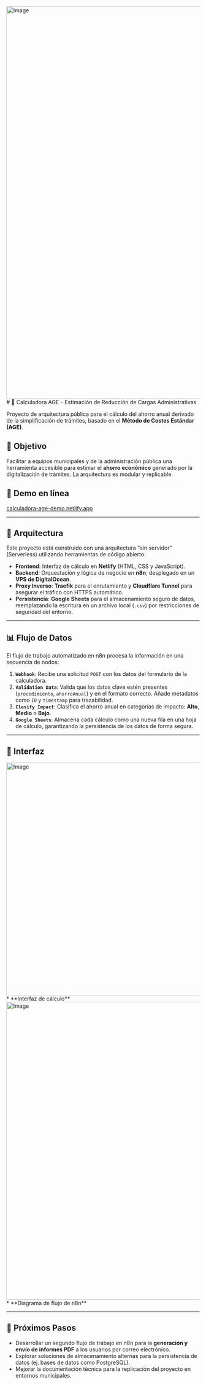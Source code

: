 <img width="1536" height="1024" alt="Image" src="https://github.com/user-attachments/assets/a23c46fd-13c1-4a85-a6cf-9bca120abf85" />
# 📘 Calculadora AGE – Estimación de Reducción de Cargas Administrativas

Proyecto de arquitectura pública para el cálculo del ahorro anual derivado de la simplificación de trámites, basado en el **Método de Costes Estándar (AGE)**.

## 🧭 Objetivo

Facilitar a equipos municipales y de la administración pública una herramienta accesible para estimar el **ahorro económico** generado por la digitalización de trámites. La arquitectura es modular y replicable.

## 🔗 Demo en línea

[calculadora-age-demo.netlify.app](https://calculadora-age-demo.netlify.app)

---

## 🧱 Arquitectura

Este proyecto está construido con una arquitectura "sin servidor" (Serverless) utilizando herramientas de código abierto:

* **Frontend**: Interfaz de cálculo en **Netlify** (HTML, CSS y JavaScript).
* **Backend**: Orquestación y lógica de negocio en **n8n**, desplegado en un **VPS de DigitalOcean**.
* **Proxy Inverso**: **Traefik** para el enrutamiento y **Cloudflare Tunnel** para asegurar el tráfico con HTTPS automático.
* **Persistencia**: **Google Sheets** para el almacenamiento seguro de datos, reemplazando la escritura en un archivo local (`.csv`) por restricciones de seguridad del entorno.

---

## 📊 Flujo de Datos

El flujo de trabajo automatizado en n8n procesa la información en una secuencia de nodos:

1.  **`Webhook`**: Recibe una solicitud `POST` con los datos del formulario de la calculadora.
2.  **`Validation Data`**: Valida que los datos clave estén presentes (`procedimiento`, `ahorroAnual`) y en el formato correcto. Añade metadatos como `ID` y `timestamp` para trazabilidad.
3.  **`Clasify Impact`**: Clasifica el ahorro anual en categorías de impacto: **Alto**, **Medio** o **Bajo**.
4.  **`Google Sheets`**: Almacena cada cálculo como una nueva fila en una hoja de cálculo, garantizando la persistencia de los datos de forma segura.

---

## 📸 Interfaz
<img width="1241" height="607" alt="Image" src="https://github.com/user-attachments/assets/b49048de-504f-47b0-a185-5518b65e00c0" />
* **Interfaz de cálculo**
<img width="1171" height="777" alt="Image" src="https://github.com/user-attachments/assets/472861e6-9af0-44b4-827f-f9f557ed3987" />
* **Diagrama de flujo de n8n**
    

---

## 📌 Próximos Pasos

* Desarrollar un segundo flujo de trabajo en n8n para la **generación y envío de informes PDF** a los usuarios por correo electrónico.
* Explorar soluciones de almacenamiento alternas para la persistencia de datos (ej. bases de datos como PostgreSQL).
* Mejorar la documentación técnica para la replicación del proyecto en entornos municipales.
